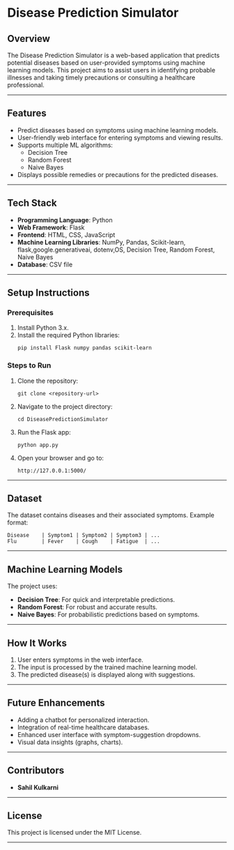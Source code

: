 # **Disease Prediction Simulator**

## **Overview**
The Disease Prediction Simulator is a web-based application that predicts potential diseases based on user-provided symptoms using machine learning models. This project aims to assist users in identifying probable illnesses and taking timely precautions or consulting a healthcare professional.

---

## **Features**
- Predict diseases based on symptoms using machine learning models.
- User-friendly web interface for entering symptoms and viewing results.
- Supports multiple ML algorithms:
  - Decision Tree
  - Random Forest
  - Naive Bayes
- Displays possible remedies or precautions for the predicted diseases.

---

## **Tech Stack**
- **Programming Language**: Python  
- **Web Framework**: Flask  
- **Frontend**: HTML, CSS, JavaScript  
- **Machine Learning Libraries**: NumPy, Pandas, Scikit-learn, flask,google.generativeai, dotenv,OS, Decision Tree, Random Forest, Naive Bayes
- **Database**: CSV file

---

## **Setup Instructions**

### **Prerequisites**
1. Install Python 3.x.
2. Install the required Python libraries:
   ```
   pip install Flask numpy pandas scikit-learn
   ```

### **Steps to Run**
1. Clone the repository:
   ```
   git clone <repository-url>
   ```
2. Navigate to the project directory:
   ```
   cd DiseasePredictionSimulator
   ```
3. Run the Flask app:
   ```
   python app.py
   ```
4. Open your browser and go to:
   ```
   http://127.0.0.1:5000/
   ```

---

## **Dataset**
The dataset contains diseases and their associated symptoms. Example format:
```
Disease    | Symptom1 | Symptom2 | Symptom3 | ...
Flu        | Fever    | Cough    | Fatigue  | ...
```

---

## **Machine Learning Models**
The project uses:
- **Decision Tree**: For quick and interpretable predictions.
- **Random Forest**: For robust and accurate results.
- **Naive Bayes**: For probabilistic predictions based on symptoms.

---

## **How It Works**
1. User enters symptoms in the web interface.
2. The input is processed by the trained machine learning model.
3. The predicted disease(s) is displayed along with suggestions.

---

## **Future Enhancements**
- Adding a chatbot for personalized interaction.
- Integration of real-time healthcare databases.
- Enhanced user interface with symptom-suggestion dropdowns.
- Visual data insights (graphs, charts).

---

## **Contributors**
- **Sahil Kulkarni**

---

## **License**
This project is licensed under the MIT License.

---
